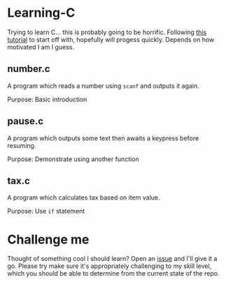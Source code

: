 # Learning-C
Trying to learn C... this is probably going to be horrific. Following
[this tutorial](http://johnt.tripod.com/c.html) to start off with, 
hopefully will progess quickly. Depends on how motivated I am I guess.

## number.c
A program which reads a number using `scanf` and outputs it again.

Purpose: Basic introduction

## pause.c
A program which outputs some text then awaits a keypress before
resuming.

Purpose: Demonstrate using another function

## tax.c
A program which calculates tax based on item value.

Purpose: Use `if` statement

# Challenge me
Thought of something cool I should learn? Open an 
[issue](https://github.com/BenChapman/Learning-C/issues) and I'll give
it a go. Please try make sure it's appropriately challenging to my skill
level, which you should be able to determine from the current state of the
repo.